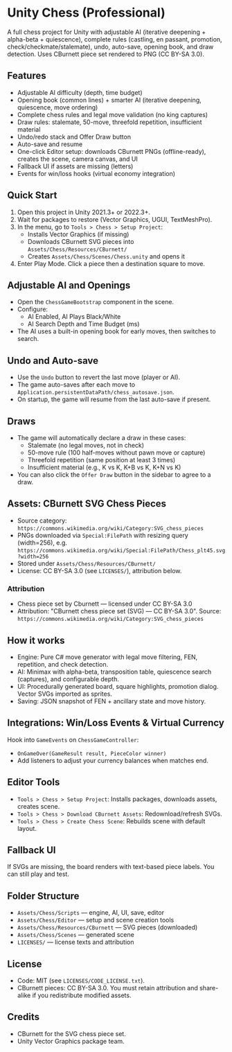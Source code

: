 # Unity Chess (Professional)

A full chess project for Unity with adjustable AI (iterative deepening + alpha-beta + quiescence), complete rules (castling, en passant, promotion, check/checkmate/stalemate), undo, auto-save, opening book, and draw detection. Uses CBurnett piece set rendered to PNG (CC BY-SA 3.0).

## Features
- Adjustable AI difficulty (depth, time budget)
- Opening book (common lines) + smarter AI (iterative deepening, quiescence, move ordering)
- Complete chess rules and legal move validation (no king captures)
- Draw rules: stalemate, 50-move, threefold repetition, insufficient material
- Undo/redo stack and Offer Draw button
- Auto-save and resume
- One-click Editor setup: downloads CBurnett PNGs (offline-ready), creates the scene, camera canvas, and UI
- Fallback UI if assets are missing (letters)
- Events for win/loss hooks (virtual economy integration)

## Quick Start
1. Open this project in Unity 2021.3+ or 2022.3+.
2. Wait for packages to restore (Vector Graphics, UGUI, TextMeshPro).
3. In the menu, go to `Tools > Chess > Setup Project`:
   - Installs Vector Graphics (if missing)
   - Downloads CBurnett SVG pieces into `Assets/Chess/Resources/CBurnett/`
   - Creates `Assets/Chess/Scenes/Chess.unity` and opens it
4. Enter Play Mode. Click a piece then a destination square to move.

## Adjustable AI and Openings
- Open the `ChessGameBootstrap` component in the scene.
- Configure:
  - AI Enabled, AI Plays Black/White
  - AI Search Depth and Time Budget (ms)
- The AI uses a built-in opening book for early moves, then switches to search.

## Undo and Auto-save
- Use the `Undo` button to revert the last move (player or AI).
- The game auto-saves after each move to `Application.persistentDataPath/chess_autosave.json`.
- On startup, the game will resume from the last auto-save if present.

## Draws
- The game will automatically declare a draw in these cases:
  - Stalemate (no legal moves, not in check)
  - 50-move rule (100 half-moves without pawn move or capture)
  - Threefold repetition (same position at least 3 times)
  - Insufficient material (e.g., K vs K, K+B vs K, K+N vs K)
- You can also click the `Offer Draw` button in the sidebar to agree to a draw.

## Assets: CBurnett SVG Chess Pieces
- Source category: `https://commons.wikimedia.org/wiki/Category:SVG_chess_pieces`
- PNGs downloaded via `Special:FilePath` with resizing query (width=256), e.g. `https://commons.wikimedia.org/wiki/Special:FilePath/Chess_plt45.svg?width=256`
- Stored under `Assets/Chess/Resources/CBurnett/`
- License: CC BY-SA 3.0 (see `LICENSES/`), attribution below.

### Attribution
- Chess piece set by Cburnett — licensed under CC BY-SA 3.0
- Attribution: "CBurnett chess piece set (SVG) — CC BY-SA 3.0". Source: `https://commons.wikimedia.org/wiki/Category:SVG_chess_pieces`

## How it works
- Engine: Pure C# move generator with legal move filtering, FEN, repetition, and check detection.
- AI: Minimax with alpha-beta, transposition table, quiescence search (captures), and configurable depth.
- UI: Procedurally generated board, square highlights, promotion dialog. Vector SVGs imported as sprites.
- Saving: JSON snapshot of FEN + ancillary state and move history.

## Integrations: Win/Loss Events & Virtual Currency
Hook into `GameEvents` on `ChessGameController`:
- `OnGameOver(GameResult result, PieceColor winner)`
- Add listeners to adjust your currency balances when matches end.

## Editor Tools
- `Tools > Chess > Setup Project`: Installs packages, downloads assets, creates scene.
- `Tools > Chess > Download CBurnett Assets`: Redownload/refresh SVGs.
- `Tools > Chess > Create Chess Scene`: Rebuilds scene with default layout.

## Fallback UI
If SVGs are missing, the board renders with text-based piece labels. You can still play and test.

## Folder Structure
- `Assets/Chess/Scripts` — engine, AI, UI, save, editor
- `Assets/Chess/Editor` — setup and scene creation tools
- `Assets/Chess/Resources/CBurnett` — SVG pieces (downloaded)
- `Assets/Chess/Scenes` — generated scene
- `LICENSES/` — license texts and attribution

## License
- Code: MIT (see `LICENSES/CODE_LICENSE.txt`).
- CBurnett pieces: CC BY-SA 3.0. You must retain attribution and share-alike if you redistribute modified assets.

## Credits
- CBurnett for the SVG chess piece set.
- Unity Vector Graphics package team.